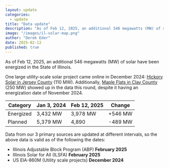 ```yaml
---
layout: update
categories:
  - update
title: "Data update"
description: "As of Feb 12, 2025, an additional 546 megawatts (MW) of solar have been energized in the State of Illinois. One large utility-scale solar project came online in December 2024: Hickory Solar in Jersey County (110 MW)."
image: "/images/il-solar-map.png"
author: "Derek Eder"
date: 2025-02-12
published: true
---
```


As of Feb 12, 2025, an additional 546 megawatts (MW) of solar have been energized in the State of Illinois. 

One large utility-scale solar project came online in December 2024: [Hickory Solar in Jersey County](https://www.edpr.com/north-america/hickory-solar-park) (110 MW). Additionally, [Maple Flats in Clay County](https://conductorpower.com/project/maple-flats/) (250 MW) showed up in the data this round, despite it having an energization date of November 2024. 

<table class='table'>
  <thead>
    <tr>
      <th>Category</th>
      <th>Jan 3, 2024</th>
      <th>Feb 12, 2025</th>
      <th>Change</th>
    </tr>
  </thead>
  <tbody>
    <tr>
      <td>Energized</td>
      <td>3,432 MW</td>
      <td>3,978 MW</td>
      <td>+546 MW</td>
    </tr>
    <tr>
      <td>Planned</td>
      <td>5,379 MW</td>
      <td>4,890</td>
      <td>-489 MW</td>
    </tr>
  </tbody>
</table>

Data from our 3 primary sources are updated at different intervals, so the above data is valid as of the following the dates:

* Illinois Adjustable Block Program (ABP) **February 2025**
* Illinois Solar for All (ILSFA) **February 2025**
* US EIA-860M (Utility scale projects) **December 2024**